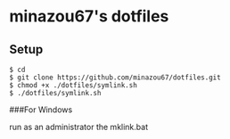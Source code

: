 minazou67's dotfiles
====================

Setup
--------------------

    $ cd
    $ git clone https://github.com/minazou67/dotfiles.git
    $ chmod +x ./dotfiles/symlink.sh
    $ ./dotfiles/symlink.sh

###For Windows

run as an administrator the mklink.bat
